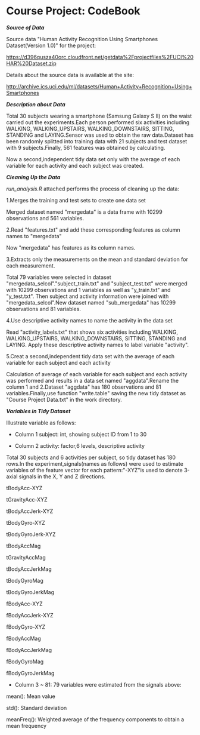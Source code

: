 Course Project: CodeBook
================================================================================================

***Source of Data***

Source data "Human Activity Recognition Using Smartphones Dataset(Version 1.0)" for the project:

https://d396qusza40orc.cloudfront.net/getdata%2Fprojectfiles%2FUCI%20HAR%20Dataset.zip

Details about the source data is available at the site:

http://archive.ics.uci.edu/ml/datasets/Human+Activity+Recognition+Using+Smartphones

***Description about Data***

Total 30 subjects wearing a smartphone (Samsung Galaxy S II) on the waist carried out the experiments.Each person performed six activities including WALKING, WALKING_UPSTAIRS, WALKING_DOWNSTAIRS, SITTING, STANDING and LAYING.Sensor was used to obtain the raw data.Dataset has been randomly splitted into training data with 21 subjects and test dataset with 9 subjects.Finally, 561 features was obtained by calculating.

Now a second,independent tidy data set only with the average of each variable for each activity and each subject was created.

***Cleaning Up the Data***

*run_analysis.R* attached performs the process of cleaning up the data:

1.Merges the training and test sets to create one data set

Merged dataset named "mergedata" is a data frame with 10299 observations and 561 variables.

2.Read "features.txt" and add these corresponding features as column names to "mergedata" 

Now "mergedata" has features as its column names.

3.Extracts only the measurements on the mean and standard deviation for each measurement.

Total 79 variables were selected in dataset "mergedata_selcol"."subject_train.txt" and "subject_test.txt" were merged with 10299 observations and 1 variables as well as "y_train.txt" and "y_test.txt". Then subject and activity information were joined with "mergedata_selcol".New dataset named "sub_mergedata" has 10299 observations and 81 variables.

4.Use descriptive activity names to name the activity in the data set

Read "activity_labels.txt" that shows six activities including WALKING, WALKING_UPSTAIRS, WALKING_DOWNSTAIRS, SITTING, STANDING and LAYING. Apply these descriptive activity names to label variable "activity".

5.Creat a second,independent tidy data set with the average of each variable for each subject and each activity

Calculation of average of each variable for each subject and each activity was performed and results in a data set named "aggdata".Rename the column 1 and 2.Dataset "aggdata" has 180 observations and 81 variables.Finally,use function "write.table" saving the new tidy dataset as "Course Project Data.txt" in the work directory.

***Variables in Tidy Dataset***

Illustrate variable as follows:

- Column 1 subject: int, showing subject ID from 1 to 30

- Column 2 activity: factor,6 levels, descriptive activity 

Total 30 subjects and 6 activities per subject, so tidy dataset has 180 rows.In the experiment,signals(names as follows) were used to estimate variables of the feature vector for each pattern:"-XYZ"is used to denote 3-axial signals in the X, Y and Z directions.

tBodyAcc-XYZ

tGravityAcc-XYZ

tBodyAccJerk-XYZ

tBodyGyro-XYZ

tBodyGyroJerk-XYZ

tBodyAccMag

tGravityAccMag

tBodyAccJerkMag

tBodyGyroMag

tBodyGyroJerkMag

fBodyAcc-XYZ

fBodyAccJerk-XYZ

fBodyGyro-XYZ

fBodyAccMag

fBodyAccJerkMag

fBodyGyroMag

fBodyGyroJerkMag

- Column 3 ~ 81: 79 variables were estimated from the signals above:

mean(): Mean value

std(): Standard deviation

meanFreq(): Weighted average of the frequency components to obtain a mean frequency
